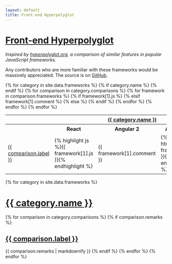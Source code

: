 ```yaml
---
layout: default
title: Front-end Hyperpolyglot
---
```


# [Front-end Hyperpolyglot](http://jeffcarp.github.io/frontend-hyperpolyglot/)

_Inspired by [hyperpolyglot.org](http://hyperpolyglot.org/), a comparison of similar features in popular JavaScript frameworks._

<p>Any contributors who are more familiar with these frameworks would be massively appreciated. The source is on <a href="https://github.com/jeffcarp/frontend-hyperpolyglot">GitHub</a>.</p>

<table class="wiki-content-table">
  {% for category in site.data.frameworks %}
    {% if category.name %}
    <tr>
      <th colspan="7" id="{{ category.name | slugify }}"><a href="#{{ category.name | slugify }}-note">{{ category.name }}</a></th>
    </tr>
    {% endif %}
    <tr>
      <th></th>
      <th>React</th>
      <th>Angular 2</th>
      <th>Angular 1</th>
      <th>Ember</th>
      <th>Polymer</th>
      <th>Vue</th>
    </tr>
    {% for comparison in category.comparisons %}
      <tr>
        <td id="{{ comparison.label | slugify }}"><a href="#{{ comparison.label | slugify }}-note">{{ comparison.label }}</a></td>
        {% for framework in comparison.frameworks %}
          {% if framework[1].js %}
            <td>{% highlight js %}{{ framework[1].js }}{% endhighlight %}</td>
          {% elsif framework[1].comment %}
            <td class="faded">{{ framework[1].comment }}</td>
          {% else %}
            <td>{% highlight html %}{{ framework[1] }}{% endhighlight %}</td>
          {% endif %}
        {% endfor %}
      </tr>
    {% endfor %}
  {% endfor %}
</table>

<div id="remarks">

{% for category in site.data.frameworks %}
  <h1 id="{{ category.name | slugify }}-note"><a href="#{{ category.name | slugify }}">{{ category.name }}</a></h1>
  {% for comparison in category.comparisons %}
  {% if comparison.remarks %}
  <h2 id="{{ comparison.label | slugify }}-note"><a href="#{{ comparison.label | slugify }}">{{ comparison.label }}</a></h2>
  {{ comparison.remarks | markdownify }}
  {% endif %}
  {% endfor %}
{% endfor %}
</div>
